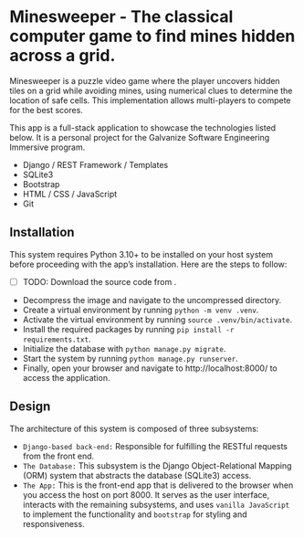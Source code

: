 # Minesweeper - The classical computer game to find mines hidden across a grid.

Minesweeper is a puzzle video game where the player uncovers hidden tiles on a grid while avoiding mines, using numerical clues to determine the location of safe cells. This implementation allows multi-players to compete for the best scores.

This app is a full-stack application to showcase the technologies listed below. It is a personal project for the Galvanize Software Engineering Immersive program.
- Django / REST Framework / Templates
- SQLite3
- Bootstrap
- HTML / CSS / JavaScript
- Git

## Installation
This system requires Python 3.10+ to be installed on your host system before proceeding with the app’s installation. Here are the steps to follow:
- [ ] TODO: Download the source code from .
- Decompress the image and navigate to the uncompressed directory.
- Create a virtual environment by running `python -m venv .venv`.
- Activate the virtual environment by running `source .venv/bin/activate`.
- Install the required packages by running `pip install -r requirements.txt`.
- Initialize the database with `python manage.py migrate`.
- Start the system by running `python manage.py runserver`.
- Finally, open your browser and navigate to http://localhost:8000/ to access the application.

## Design
The architecture of this system is composed of three subsystems:
- `Django-based back-end:` Responsible for fulfilling the RESTful requests from the front end.
- `The Database:` This subsystem is the Django Object-Relational Mapping (ORM) system that abstracts the database (SQLite3) access.
- `The App:` This is the front-end app that is delivered to the browser when you access the host on port 8000. It serves as the user interface, interacts with the remaining subsystems, and uses `vanilla JavaScript` to implement the functionality and `bootstrap` for styling and responsiveness.
